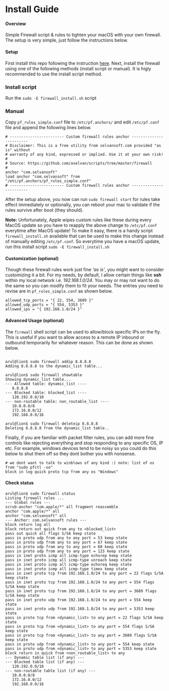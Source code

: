 # Install Guide

#### Overview
Simple Firewall script & rules to tighten your macOS with your own firewall. The setup is very 
simple, just follow the instructions below. 

#### Setup
First install this repo following the instruction [here](https://github.com/aselvan/scripts?tab=readme-ov-file#scripts). Next, install the firewall using one of the following methods (install script or manual). It is higly recommended to use the install script method.

### Install script
Run the ```sudo -E firewall_install.sh``` script

### Manual
Copy ```pf_rules_simple.conf``` file to ```/etc/pf.anchors/``` and 
edit ```/etc/pf.conf``` file and append the following lines below.

```
# ------------------------ Custom firewall rules anchor ------------------------
# Disclaimer: This is a free utility from selvansoft.com provided "as is" without 
# warranty of any kind, expressed or implied. Use it at your own risk!
#
# Source: https://github.com/aselvan/scripts/tree/master/firewall
#
anchor "com.selvansoft"
load anchor "com.selvansoft" from "/etc/pf.anchors/pf_rules_simple.conf"
# ------------------------ Custom firewall rules anchor ------------------------
```
After the setup above, you now can run ```sudo firewall start``` for rules take effect immediately or 
optionally, you can reboot your mac to validate if the rules survive after boot (they should).

**Note:** Unfortunately, Apple wipes custom rules like these during every MacOS update 
so you have to reapply the above change to ```/etc/pf.conf``` everytime after MacOS update! 
To make it easy, there is a handy script ```firewall_install.sh``` available that can 
be used to make this change instead of manually editing ```/etc/pf.conf```. So everytime you have a
macOS update, run this install script ```sudo -E firewall_install.sh``` 

#### Customization (optional)
Though these firewall rules work just fine *'as is'*, you might want to consider 
customizing it a bit. For my needs, by default, I allow certain things like 
**ssh** within my local network i.e. *192.168.1.0/24*. You may or may not want to 
do the same so you can modify them to fit your needs. The entries you need 
to revise are in `pf_rules_simple.conf` as shown below.
```
allowed_tcp_ports = "{ 22, 554, 3689 }"
allowed_udp_ports = "{ 554, 5353 }"
allowed_ips = "{ 192.168.1.0/24 }"
```

#### Advanced Usage (optional)
The ```firewall``` shell script can be used to allow/block specific IPs on the fly. 
This is useful if you want to allow access to a remote IP inbound or outbound temporarily 
for whatever reason. This can be done as shown below.
```

arul@lion$ sudo firewall addip 8.8.8.8
Adding 8.8.8.8 to the dynamic_list table...

arul@lion$ sudo firewall showtable
Showing dynamic_list table...
--- Allowed table: dynamic_list ----
   8.8.8.8
--- Blocked table: blocked_list ----
   120.192.0.0/10
--- non-routable table: non_routable_list ----
   10.0.0.0/8
   172.16.0.0/12
   192.168.0.0/16

arul@lion$ sudo firewall deleteip 8.8.8.8
Deleting 8.8.8.8 from the dynamic_list table..

```
Finally, if you are familiar with packet filter rules, you can add more fine controls like rejecting 
everything and stop responding to any specific OS, IP etc. For example, windows devices tend to be 
noisy so you could do this below to shut them off so they dont bother you with nonsense.
```
# we dont want to talk to winblows of any kind :) note: list of os from "sudo pfctl -so"
block in log quick proto tcp from any os "Windows"
```

#### Check status
```
arul@lion$ sudo firewall status
Listing firewall rules ...
--- Global rules ---
scrub-anchor "com.apple/*" all fragment reassemble
anchor "com.apple/*" all
anchor "com.selvansoft" all
--- Anchor: com.selvansoft rules ---
block return log all
block return out quick from any to <blocked_list>
pass out quick all flags S/SA keep state
pass in proto udp from any to any port = 53 keep state
pass in proto udp from any to any port = 67 keep state
pass in proto udp from any to any port = 68 keep state
pass in proto udp from any to any port = 123 keep state
pass in inet proto icmp all icmp-type echorep keep state
pass in inet proto icmp all icmp-type unreach keep state
pass in inet proto icmp all icmp-type echoreq keep state
pass in inet proto icmp all icmp-type timex keep state
pass in inet proto tcp from 192.168.1.0/24 to any port = 22 flags S/SA keep state
pass in inet proto tcp from 192.168.1.0/24 to any port = 554 flags S/SA keep state
pass in inet proto tcp from 192.168.1.0/24 to any port = 3689 flags S/SA keep state
pass in inet proto udp from 192.168.1.0/24 to any port = 554 keep state
pass in inet proto udp from 192.168.1.0/24 to any port = 5353 keep state
pass in proto tcp from <dynamic_list> to any port = 22 flags S/SA keep state
pass in proto tcp from <dynamic_list> to any port = 554 flags S/SA keep state
pass in proto tcp from <dynamic_list> to any port = 3689 flags S/SA keep state
pass in proto udp from <dynamic_list> to any port = 554 keep state
pass in proto udp from <dynamic_list> to any port = 5353 keep state
block return in quick from <non_routable_list> to any
--- Dynamic table list (if any) ---
--- Blocked table list (if any) ---
   120.192.0.0/10
--- non-routable table list (if any) ---
   10.0.0.0/8
   172.16.0.0/12
   192.168.0.0/16

```
